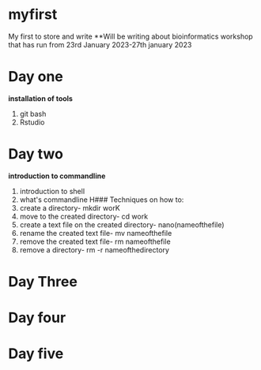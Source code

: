 # myfirst
My first to store and write
**Will be writing about bioinformatics workshop that has run from 23rd January 2023-27th january 2023

# Day one
**installation of tools**
1.  git bash
2.  Rstudio


# Day two
**introduction to commandline**
1.  introduction to shell
2.  what's commandline
H### Techniques on how to:
 1.  create a directory- mkdir worK
 2.  move to the created directory- cd work
 3.  create a text file on the created directory- nano(nameofthefile)
 4.  rename the created text file- mv nameofthefile
 5.  remove the created text file- rm nameofthefile
 6.  remove a directory- rm -r nameofthedirectory
 
 




# Day Three

# Day four

# Day five
